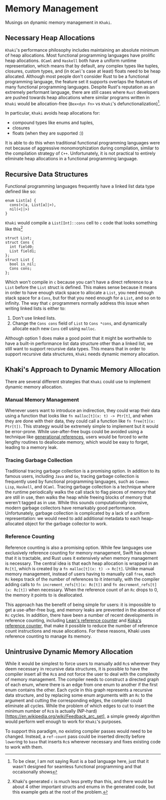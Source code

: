 # Memory Management
Musings on dynamic memory management in `Khaki`.

## Necessary Heap Allocations
`Khaki`'s performance philosophy includes maintaining an absolute minimum of heap allocations.
Most functional programming languages have prolific heap allocations.
`OCaml` and `Haskell` both have a uniform runtime representation, which means that by default, any complex types like tuples, closures, custom types, and (in `OCaml`'s case at least) floats need to be heap allocated.
Although most people don't consider Rust to be a functional programming language, the feature set it supports overlaps the features of many functional programming languages.
Despite Rust's reputation as an extremely performant language, there are still cases where `Rust` developers are pushed towards heap allocations where similar programs written in `Khaki` would be allocation-free (`Box<dyn Fn>` vs `Khaki`'s defunctionalization)[^1].

In particular, `Khaki` avoids heap allocations for:
- compound types like enums and tuples,
- closures
- floats (when they are supported :))

It is able to do this when traditional functional programming languages were not because of aggressive monomorphization during compilation, similar to the compilation strategy of `C++`.
Unfortunately, it is not practical to entirely eliminate heap allocations in a functional programming language.

## Recursive Data Structures
Functional programming languages frequently have a linked list data type defined like so:
```
enum List[a] {
  cons(<|a, List[a]|>),
  nil(<||>)
}
```
`Khaki` would compile a `List[Int]::cons` cell to `c` code that looks something like this[^2]
```
struct List;
struct Cons {
  int field0;
  List field1;
};
struct List {
  bool is_nil;
  Cons cons;
};
```
Which won't compile in `c` because you can't have a direct reference to a `List` before the `List` struct is defined.
This makes sense because it means in order to have enough stack space to allocate a `List`, you need enough stack space for a `Cons`, but for that you need enough for a `List`, and so on to infinity.
The way that `c` programmers normally address this issue when writing linked lists is either to:
1. Don't use linked lists.
2. Change the `Cons cons` field of `List` to `Cons *cons`, and dynamically allocate each new `Cons` cell using `malloc`.

Although option 1 does make a good point that it might be worthwhile to have a built-in performance list data structure other than a linked list, we still want to support recursive data types.
This means that in order to support recursive data structures, `Khaki` needs dynamic memory allocation.

## Khaki's Approach to Dynamic Memory Allocation
There are several different strategies that `Khaki` could use to implement dynamic memory allocation.

### Manual Memory Management
Whenever users want to introduce an indirection, they could wrap their data using a function that looks like `fn malloc[t](x: t) -> Ptr[t]`, and when they are done with their data, they could call a function like `fn free[t](x: Ptr[t])`.
This strategy would be extremely simple to implement but it would be error-prone.
While use-after-free bugs could be avoided using a technique like [generational references](https://verdagon.dev/blog/generational-references), users would be forced to write lengthy routines to deallocate memory, which would be easy to forget, leading to a memory leak.

### Tracing Garbage Collection
Traditional tracing garbage collection is a promising option.
In addition to its famous users, including `Java` and `Go`, tracing garbage collection is frequently used by functional programming languages, such as `Common Lisp`, `Haskell`, and `OCaml`.
Tracing garbage collection is a technique where the runtime periodically walks the call stack to flag pieces of memory that are still in use, then walks the heap while freeing blocks of memory that weren't tagged as in use.
While this sounds computationally intensive, modern garbage collectors have remarkably good performance.
Unfortunately, garbage collection is complicated by a lack of a uniform representation: we would need to add additional metadata to each heap-allocated object for the garbage collector to work.

### Reference Counting
Reference counting is also a promising option.
While few languages use exclusively reference counting for memory management, Swift has shown that it is tractable, and Rust uses it extensively when memory management is necessary.
The central idea is that each heap allocation is wrapped in an `Rc[t]`, which is created by a `fn malloc[t](x: t) -> Rc[t]`.
Unlike manual memory management, instead of users having to manually call `free`, each `Rc` keeps track of the number of references to it internally, with the compiler adding calls to `fn increment_refs[t](x: Rc[t])` and `fn decrement_refs[t](x: Rc[t])` when necessary.
When the reference count of an `Rc` drops to 0, the memory it points to is deallocated.

This approach has the benefit of being simple for users: it is impossible to get a use-after-free bug, and memory leaks are prevented in the absence of `Rc` cycles.
In addition, there have been a number of recent developments in reference counting, including [Lean's reference counter](https://arxiv.org/pdf/1908.05647) and [Koka's reference counter](https://www.microsoft.com/en-us/research/uploads/prod/2020/11/perceus-tr-v1.pdf), that make it possible to reduce the number of reference count instructions and reuse allocations.
For these reasons, Khaki uses reference counting to manage its memory.

## Unintrusive Dynamic Memory Allocation
While it would be simplest to force users to manually add `Rc`s wherever they deem necessary in recursive data structures, it is possible to have the compiler insert all the `Rc`s and not force the user to deal with the complexity of memory management.
The compiler needs to construct a directed graph of each enum, where there is an edge from one enum to another if the first enum contains the other.
Each cycle in this graph represents a recursive data structure, and by replacing some enum arguments with an `Rc` to the argument and cutting the corresponding edges, the compiler could eliminate all cycles.
While the problem of which edges to cut to insert the minimum number of `Rc`s is actually (NP-hard)[https://en.wikipedia.org/wiki/Feedback_arc_set], a simple greedy algorithm would perform well enough to work for `Khaki`'s purposes.

To support this paradigm, no existing compiler passes would need to be changed. Instead, a `ref-count` pass could be inserted directly before `lower`ing to `base` that inserts `Rc`s wherever necessary and fixes existing code to work with them.

[^1]: To be clear, I am not saying Rust is a bad language here, just that it wasn't designed for seamless functional programming and that occaisonally shows
[^2]: Khaki's generated `c` is much less pretty than this, and there would be about 4 other important structs and enums in the generated code, but this example gets at the root of the problem.
